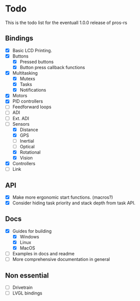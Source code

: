 # Todo

This is the todo list for the eventuall 1.0.0 release of pros-rs

## Bindings

* [X] Basic LCD Printing.
* [X] Buttons
  * [X] Pressed buttons
  * [X] Button press callback functions
* [X] Multitasking
  * [X] Mutexs
  * [X] Tasks
  * [X] Notifications
* [X] Motors
* [X] PID controllers
* [ ] Feedforward loops
* [ ] ADI
* [ ] Ext. ADI
* [ ] Sensors
  * [X] Distance
  * [X] GPS
  * [ ] Inertial
  * [ ] Optical
  * [X] Rotational
  * [X] Vision
* [X] Controllers
* [ ] Link

## API

* [X] Make more ergonomic start functions. (macros?)
* [X] Consider hiding task priority and stack depth from task API.

## Docs

* [X] Guides for building
  * [X] Windows
  * [X] Linux
  * [X] MacOS
* [ ] Examples in docs and readme
* [ ] More comprehensive documentation in general

## Non essential

* [ ] Drivetrain
* [ ] LVGL bindings
